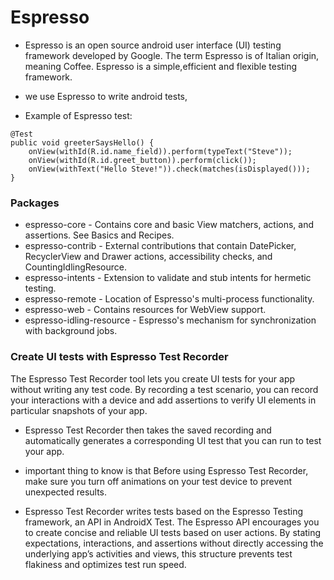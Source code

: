 # Espresso

* Espresso is an open source android user interface (UI) testing framework developed by Google.
The term Espresso is of Italian origin, meaning Coffee.
Espresso is a simple,efficient and flexible testing framework.


* we use Espresso to write android tests,
* Example of Espresso test:

```
@Test
public void greeterSaysHello() {
    onView(withId(R.id.name_field)).perform(typeText("Steve"));
    onView(withId(R.id.greet_button)).perform(click());
    onView(withText("Hello Steve!")).check(matches(isDisplayed()));
}
```


### Packages

* espresso-core - Contains core and basic View matchers, actions, and assertions. See Basics and Recipes.
* espresso-contrib - External contributions that contain DatePicker, RecyclerView and Drawer actions, accessibility checks, and CountingIdlingResource.
* espresso-intents - Extension to validate and stub intents for hermetic testing.
* espresso-remote - Location of Espresso's multi-process functionality.
* espresso-web - Contains resources for WebView support.
* espresso-idling-resource - Espresso's mechanism for synchronization with background jobs.


### Create UI tests with Espresso Test Recorder

The Espresso Test Recorder tool lets you create UI tests for your app without writing any test code.
By recording a test scenario, you can record your interactions with a device 
and add assertions to verify UI elements in particular snapshots of your app.

* Espresso Test Recorder then takes the saved recording and automatically
 generates a corresponding UI test that you can run to test your app.

* important thing to know is that Before using Espresso Test Recorder,
 make sure you turn off animations on your test device to prevent unexpected results.

* Espresso Test Recorder writes tests based on the Espresso Testing framework, 
an API in AndroidX Test. The Espresso API encourages you to create concise and reliable UI tests based on user actions.
By stating expectations, interactions, and assertions without directly accessing the underlying app’s activities and views,
this structure prevents test flakiness and optimizes test run speed.

